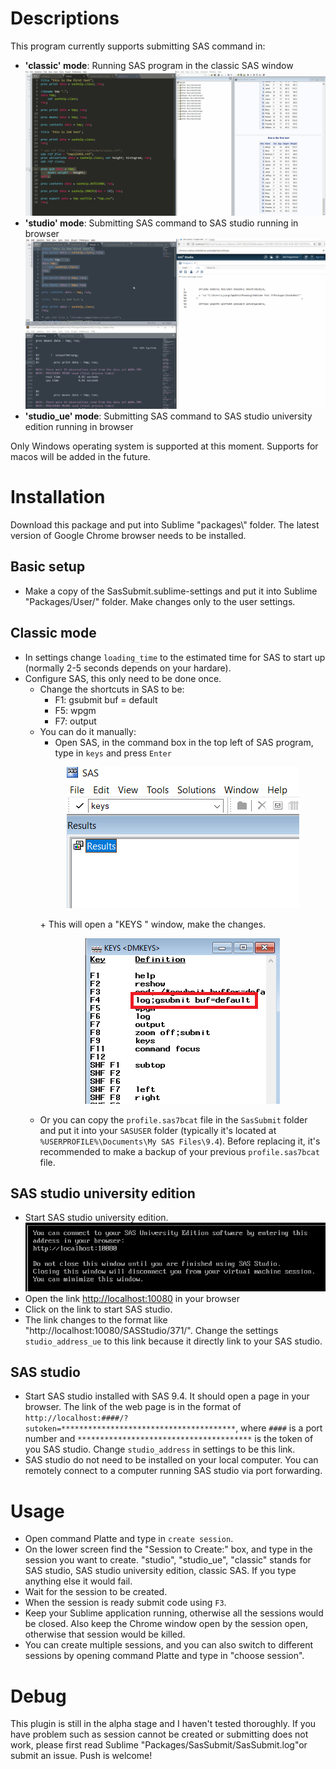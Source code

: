 # Descriptions
This program currently supports submitting SAS command in:
* **'classic' mode**: Running SAS program in the classic SAS window
    ![Submit to local](figures/submit_to_classic.gif)
* **'studio' mode**: Submitting SAS command to SAS studio running in browser
    ![Submit to studio](figures/submit_to_studio.gif)
* **'studio_ue' mode**: Submitting SAS command to SAS studio university edition running in browser

Only Windows operating system is supported at this moment. Supports for macos will be added in the future.

# Installation
Download this package and put into Sublime "packages\\" folder. The latest version of Google Chrome browser needs to be installed.

## Basic setup
* Make a copy of the SasSubmit.sublime-settings and put it into Sublime "Packages/User/" folder. Make changes only to the user settings.

## Classic mode
* In settings change `loading_time` to the estimated time for SAS to start up (normally 2-5 seconds depends on your hardare). 
* Configure SAS, this only need to be done once.
    - Change the shortcuts in SAS to be:
        + F1: gsubmit buf = default
        + F5: wpgm
        + F7: output 
    - You can do it manually: 
        + Open SAS, in the command box in the top left of SAS program, type in `keys` and press `Enter`
        <p align="center">
          <img src="figures/configure_sas_01.png">
        </p>
        + This will open a "KEYS <DMKEYS>" window, make the changes.
        <p align="center">
          <img src="figures/configure_sas_02.png">
        </p>
    - Or you can copy the `profile.sas7bcat` file in the `SasSubmit` folder and put it into your `SASUSER` folder (typically it's located at `%USERPROFILE%\Documents\My SAS Files\9.4`). Before replacing it, it's recommended to make a backup of your previous `profile.sas7bcat` file.

## SAS studio university edition
* Start SAS studio university edition.
![SAS studio university edition start](figures/studio_ue_open.png)
* Open the link [http://localhost:10080](http://localhost:10080) in your browser
* Click on the link to start SAS studio.
* The link changes to the format like "http://localhost:10080/SASStudio/371/". Change the settings `studio_address_ue` to this link because it directly link to your SAS studio.

## SAS studio
* Start SAS studio installed with SAS 9.4. It should open a page in your browser. The link of the web page is in the format of `http://localhost:####/?sutoken=***************************************`, where `####` is a port number and `***************************************` is the token of you SAS studio. Change `studio_address` in settings to be this link.
* SAS studio do not need to be installed on your local computer. You can remotely connect to a computer running SAS studio via port forwarding.

# Usage
* Open command Platte and type in `create session`. 
* On the lower screen find the "Session to Create:" box, and type in the session you want to create. "studio", "studio_ue", "classic" stands for SAS studio, SAS studio university edition, classic SAS. If you type anything else it would fail.
* Wait for the session to be created. 
* When the session is ready submit code using `F3`.
* Keep your Sublime application running, otherwise all the sessions would be closed. Also keep the Chrome window open by the session open, otherwise that session would be killed.
* You can create multiple sessions, and you can also switch to different sessions by opening command Platte and type in "choose session".

# Debug
This plugin is still in the alpha stage and I haven't tested thoroughly. If you have problem such as session cannot be created or submitting does not work, please first read Sublime "Packages/SasSubmit/SasSubmit.log"or submit an issue. 
Push is welcome!